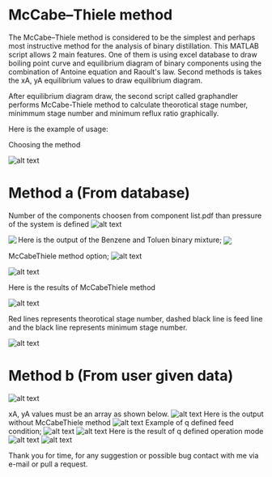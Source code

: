# McCabe–Thiele method

The McCabe–Thiele method is considered to be the simplest and perhaps most instructive method for the analysis of binary distillation. This MATLAB script allows 2 main features. One of them is using excel database to draw boiling point curve and equilibrium diagram of binary components using the combination of Antoine equation and Raoult's law. Second methods is takes the xA, yA equilibrium values to draw equilibrium diagram. 

After equilibrium diagram draw, the second script called graphandler performs McCabe-Thiele method to calculate theorotical stage number, minimmum stage number and minimum reflux ratio graphically.

Here is the example of usage:

Choosing the method

![alt text](https://media.discordapp.net/attachments/861530555715682304/861530604251250698/Screenshot_1.png)

# Method a (From database)
Number of the components choosen from component list.pdf than pressure of the system is defined
![alt text](https://media.discordapp.net/attachments/861530555715682304/861530992593862656/Screenshot_2.png)

Here is the output of the Benzene and Toluen binary mixture;
<a href="https://github.com/Voltranex/McCabeThiele/edit/main/README.md">
  <img align="left" src="https://media.discordapp.net/attachments/861530555715682304/861531660243042304/antonie.png" />
</a>
<a href="https://github.com/Voltranex/McCabeThiele/edit/main/README.md">
  <img align="center" src="https://media.discordapp.net/attachments/861530555715682304/861531661027246080/Antoniexaya.png" />
</a>

McCabeThiele method option;
![alt text](https://cdn.discordapp.com/attachments/861530555715682304/861532957638262814/Screenshot_4.png)

![alt text](https://cdn.discordapp.com/attachments/861530555715682304/861532966852886528/Screenshot_5.png)

Here is the results of  McCabeThiele method

![alt text](https://media.discordapp.net/attachments/861530555715682304/861532872711864330/McCabe-Thiele.png)

Red lines represents theorotical stage number, dashed black line is feed line and the black line represents minimum stage number.

![alt text](https://cdn.discordapp.com/attachments/861530555715682304/861532965933547520/Screenshot_6.png)


# Method b (From user given data)
![alt text](https://media.discordapp.net/attachments/861530555715682304/861534004251197490/Screenshot_7.png)

xA, yA values must be an array as shown below.
![alt text](https://media.discordapp.net/attachments/861530555715682304/861534005584592927/Screenshot_8.png)
Here is the output without McCabeThiele method
![alt text](https://media.discordapp.net/attachments/861530555715682304/861535485864050698/untitled.png)
Example of q defined feed condition;
![alt text](https://media.discordapp.net/attachments/861530555715682304/861534006813917184/Screenshot_9.png)
![alt text](https://media.discordapp.net/attachments/861530555715682304/861534008441176084/Screenshot_10.png)
Here is the result of q defined operation mode
![alt text](https://media.discordapp.net/attachments/861530555715682304/861535278555856896/McCabe-Thiele.png)
![alt text](https://media.discordapp.net/attachments/861530555715682304/861534009438896188/Screenshot_11.png)

Thank you for time, for any suggestion or possible bug contact with me via e-mail or pull a request.











